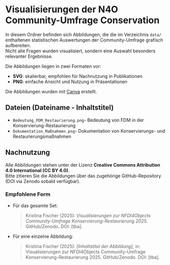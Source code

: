 # Visualisierungen der N4O Community-Umfrage Conservation

In diesem Ordner befinden sich Abbildungen, die die im Verzeichnis `data/` enthaltenen statistischen Auswertungen der Community-Umfrage grafisch aufbereiten.  
Nicht alle Fragen wurden visualisiert, sondern eine Auswahl besonders relevanter Ergebnisse.  

Die Abbildungen liegen in zwei Formaten vor:
- **SVG**: skalierbar, empfohlen für Nachnutzung in Publikationen  
- **PNG**: einfache Ansicht und Nutzung in Präsentationen  

Die Abbildungen wurden mit [Canva](https://www.canva.com/) erstellt.

## Dateien (Dateiname - Inhaltstitel)
- `Bedeutung_FDM_Restaurierung.png`- Bedeutung von FDM in der  Konservierung-Restaurierung
- `Dokumentation_Maßnahmen.png`- Dokumentation von Konservierungs- und Restaurierungsmaßnahmen
## Nachnutzung
Alle Abbildungen stehen unter der Lizenz **Creative Commons Attribution 4.0 International (CC BY 4.0)**.  
Bitte zitieren Sie die Abbildungen über das zugehörige GitHub-Repository (DOI via Zenodo sobald verfügbar). 
### Empfohlene Form
- Für das gesamte Set:  
  > Kristina Fischer (2025): *Visualisierungen zur NFDI4Objects Community-Umfrage Konservierung-Restaurierung 2025*. GitHub/Zenodo. DOI: [tba].
- Für eine einzelne Abbildung:
  > Kristina Fischer (2025): *[Inhaltstitel der Abbildung]*, in: Visualisierungen zur NFDI4Objects Community-Umfrage Konservierung-Restaurierung 2025. GitHub/Zenodo. DOI: [tba].
